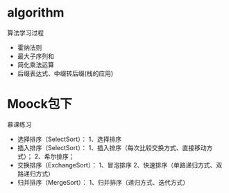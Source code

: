 # algorithm
算法学习过程
  * 霍纳法则
  * 最大子序列和
  * 简化乘法运算
  * 后缀表达式、中缀转后缀(栈的应用)

# Moock包下
慕课练习
   * 选择排序（SelectSort）：
         1、选择排序
   * 插入排序（SelectSort）：
         1、插入排序（每次比较交换方式、直接移动方式）；
         2、希尔排序；
   * 交换排序（ExchangeSort）：
         1、冒泡排序
         2、快速排序（单路递归方式、双路递归方式）
   * 归并排序（MergeSort）：
          1、归并排序（递归方式、迭代方式）

